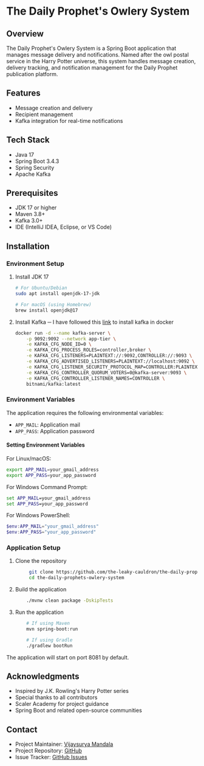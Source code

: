 # The Daily Prophet's Owlery System

## Overview

The Daily Prophet's Owlery System is a Spring Boot application that manages message delivery and notifications. Named after the owl postal service in the Harry Potter universe, this system handles message creation, delivery tracking, and notification management for the Daily Prophet publication platform.

## Features

- Message creation and delivery
- Recipient management
- Kafka integration for real-time notifications

## Tech Stack

- Java 17
- Spring Boot 3.4.3
- Spring Security
- Apache Kafka

## Prerequisites

- JDK 17 or higher
- Maven 3.8+
- Kafka 3.0+
- IDE (IntelliJ IDEA, Eclipse, or VS Code)

## Installation

### Environment Setup

1. Install JDK 17

   ```bash
   # For Ubuntu/Debian
   sudo apt install openjdk-17-jdk
   
   # For macOS (using Homebrew)
   brew install openjdk@17
   ```

2. Install Kafka ─ I have followed this [link](https://hub.docker.com/r/bitnami/kafka) to install kafka in docker

    ```sh
    docker run -d --name kafka-server \
        -p 9092:9092 --network app-tier \
        -e KAFKA_CFG_NODE_ID=0 \
        -e KAFKA_CFG_PROCESS_ROLES=controller,broker \
        -e KAFKA_CFG_LISTENERS=PLAINTEXT://:9092,CONTROLLER://:9093 \
        -e KAFKA_CFG_ADVERTISED_LISTENERS=PLAINTEXT://localhost:9092 \
        -e KAFKA_CFG_LISTENER_SECURITY_PROTOCOL_MAP=CONTROLLER:PLAINTEXT,PLAINTEXT:PLAINTEXT \
        -e KAFKA_CFG_CONTROLLER_QUORUM_VOTERS=0@kafka-server:9093 \
        -e KAFKA_CFG_CONTROLLER_LISTENER_NAMES=CONTROLLER \
        bitnami/kafka:latest
    ```

### Environment Variables

The application requires the following environmental variables:

- `APP_MAIL`: Application mail
- `APP_PASS`: Application password

#### Setting Environment Variables

For Linux/macOS:

```bash
export APP_MAIL=your_gmail_address
export APP_PASS=your_app_password
```

For Windows Command Prompt:

```cmd
set APP_MAIL=your_gmail_address
set APP_PASS=your_app_password
```

For Windows PowerShell:

```powershell
$env:APP_MAIL="your_gmail_address"
$env:APP_PASS="your_app_password"
```

### Application Setup

1. Clone the repository

   ```sh
        git clone https://github.com/the-leaky-cauldron/the-daily-prophets-owlery-system
        cd the-daily-prophets-owlery-system
   ```

2. Build the application

    ```sh
        ./mvnw clean package -DskipTests
    ```

3. Run the application

    ```sh
        # If using Maven
        mvn spring-boot:run

        # If using Gradle
        ./gradlew bootRun
    ```

The application will start on port 8081 by default.

## Acknowledgments

- Inspired by J.K. Rowling's Harry Potter series
- Special thanks to all contributors
- Scaler Academy for project guidance
- Spring Boot and related open-source communities

## Contact

- Project Maintainer: [Vijaysurya Mandala](https://github.com/mandalavijaysurya)
- Project Repository: [GitHub](https://github.com/the-leaky-cauldron/the-daily-prophets-owlery-system)
- Issue Tracker: [GitHub Issues](https://github.com/the-leaky-cauldron/the-daily-prophets-owlery-system/issues)
